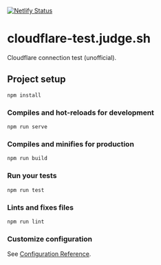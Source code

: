 [![Netlify Status](https://api.netlify.com/api/v1/badges/0f011cf8-ae4f-4f4c-b810-0bf7b299d863/deploy-status)](https://app.netlify.com/sites/cloudflare-connectivity-test/deploys)

# cloudflare-test.judge.sh

Cloudflare connection test (unofficial).

## Project setup
```
npm install
```

### Compiles and hot-reloads for development
```
npm run serve
```

### Compiles and minifies for production
```
npm run build
```

### Run your tests
```
npm run test
```

### Lints and fixes files
```
npm run lint
```

### Customize configuration
See [Configuration Reference](https://cli.vuejs.org/config/).
